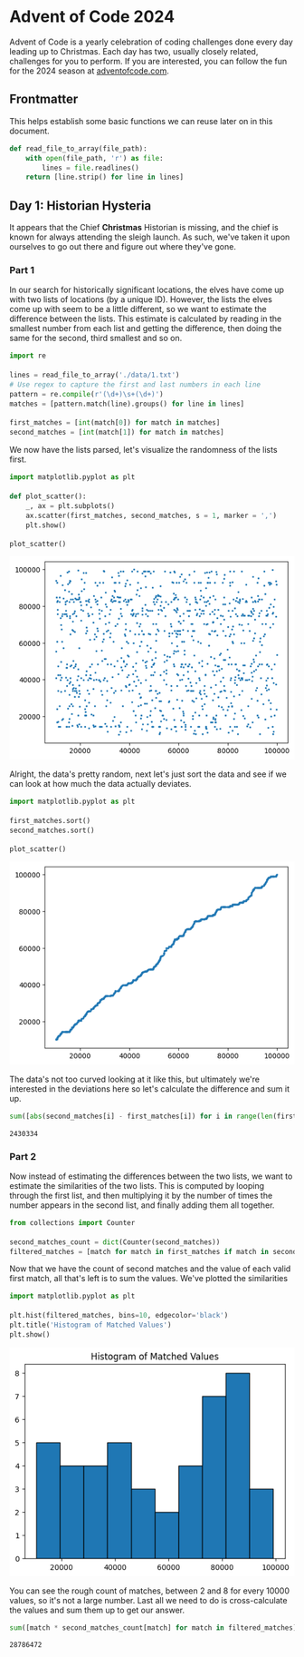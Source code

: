 # Advent of Code 2024

Advent of Code is a yearly celebration of coding challenges done every day leading up to Christmas. Each day has two, usually closely related, challenges for you to perform. If you are interested, you can follow the fun for the 2024 season at [adventofcode.com](https://www.adventofcode.com/2024).

## Frontmatter

This helps establish some basic functions we can reuse later on in this document.


```python
def read_file_to_array(file_path):
    with open(file_path, 'r') as file:
        lines = file.readlines()
    return [line.strip() for line in lines]
```

## Day 1: Historian Hysteria

It appears that the Chief **Christmas** Historian is missing, and the chief is known for always attending the sleigh launch. As such, we've taken it upon ourselves to go out there and figure out where they've gone.

### Part 1

In our search for historically significant locations, the elves have come up with two lists of locations (by a unique ID). However, the lists the elves come up with seem to be a little different, so we want to estimate the difference between the lists. This estimate is calculated by reading in the smallest number from each list and getting the difference, then doing the same for the second, third smallest and so on.


```python
import re

lines = read_file_to_array('./data/1.txt')
# Use regex to capture the first and last numbers in each line
pattern = re.compile(r'(\d+)\s+(\d+)')
matches = [pattern.match(line).groups() for line in lines]

first_matches = [int(match[0]) for match in matches]
second_matches = [int(match[1]) for match in matches]
```

We now have the lists parsed, let's visualize the randomness of the lists first.


```python
import matplotlib.pyplot as plt

def plot_scatter():
    _, ax = plt.subplots()
    ax.scatter(first_matches, second_matches, s = 1, marker = ',')
    plt.show()

plot_scatter()
```


    
![png](README_files/README_6_0.png)
    


Alright, the data's pretty random, next let's just sort the data and see if we can look at how much the data actually deviates.


```python
import matplotlib.pyplot as plt

first_matches.sort()
second_matches.sort()

plot_scatter()
```


    
![png](README_files/README_8_0.png)
    


The data's not too curved looking at it like this, but ultimately we're interested in the deviations here so let's calculate the difference and sum it up.


```python
sum([abs(second_matches[i] - first_matches[i]) for i in range(len(first_matches))])
```




    2430334



### Part 2

Now instead of estimating the differences between the two lists, we want to estimate the similarities of the two lists. This is computed by looping through the first list, and then multiplying it by the number of times the number appears in the second list, and finally adding them all together.


```python
from collections import Counter

second_matches_count = dict(Counter(second_matches))
filtered_matches = [match for match in first_matches if match in second_matches_count]
```

Now that we have the count of second matches and the value of each valid first match, all that's left is to sum the values. We've plotted the similarities


```python
import matplotlib.pyplot as plt

plt.hist(filtered_matches, bins=10, edgecolor='black')
plt.title('Histogram of Matched Values')
plt.show()
```


    
![png](README_files/README_14_0.png)
    


You can see the rough count of matches, between 2 and 8 for every 10000 values, so it's not a large number. Last all we need to do is cross-calculate the values and sum them up to get our answer.


```python
sum([match * second_matches_count[match] for match in filtered_matches])
```




    28786472


